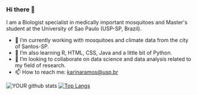### Hi there 👋

I am a Biologist specialist in medically important mosquitoes and Master's student at the University of Sao Paulo (USP-SP, Brazil). 

- 🔭 I’m currently working with mosquitoes and climate data from the city of Santos-SP.
- 🌱 I’m also learning R, HTML, CSS, Java and a little bit of Python.
- 🤝 I’m looking to collaborate on data science and data analysis related to my field of research. 
- 📫 How to reach me: karinaramos@usp.br

![YOUR github stats](https://github-readme-stats.vercel.app/api?username=ramoskarina)
[![Top Langs](https://github-readme-stats.vercel.app/api/top-langs/?username=ramoskarina&layout=compact)](https://github.com/anuraghazra/github-readme-stats)
